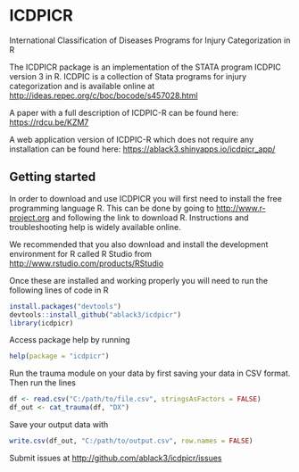 # ICDPICR 

International Classification of Diseases Programs for Injury Categorization in R

The ICDPICR package is an implementation of the STATA program ICDPIC version 3
in R. ICDPIC is a collection of Stata programs for injury categorization
and is available online at http://ideas.repec.org/c/boc/bocode/s457028.html

A paper with a full description of ICDPIC-R can be found here: https://rdcu.be/KZM7 

A web application version of ICDPIC-R which does not require any installation can be found here: https://ablack3.shinyapps.io/icdpicr_app/

## Getting started

In order to download and use ICDPICR you will first need to install the free 
programming language R. This can be done by going to http://www.r-project.org and 
following the link to download R. Instructions and troubleshooting help is widely 
available online. 

We recommended that you also download and install the development environment for R called 
R Studio from http://www.rstudio.com/products/RStudio

Once these are installed and working properly you will need to run the following lines of code in R

```R
install.packages("devtools")
devtools::install_github("ablack3/icdpicr")
library(icdpicr)
```

Access package help by running 
```R
help(package = "icdpicr")
```

Run the trauma module on your data by first saving your data in CSV format.
Then run the lines
```R
df <- read.csv("C:/path/to/file.csv", stringsAsFactors = FALSE)
df_out <- cat_trauma(df, "DX")
```                           
Save your output data with
```R
write.csv(df_out, "C:/path/to/output.csv", row.names = FALSE)
```
Submit issues at http://github.com/ablack3/icdpicr/issues

